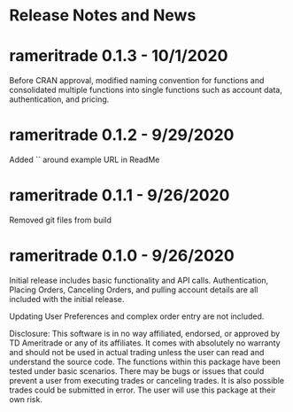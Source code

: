 # Release Notes and News

# rameritrade 0.1.3 - 10/1/2020

Before CRAN approval, modified naming convention for functions 
and consolidated multiple functions into single functions such 
as account data, authentication, and pricing.

# rameritrade 0.1.2 - 9/29/2020

Added `` around example URL in ReadMe

# rameritrade 0.1.1 - 9/26/2020

Removed git files from build

# rameritrade 0.1.0 - 9/26/2020

Initial release includes basic functionality and API calls. Authentication,
Placing Orders, Canceling Orders, and pulling account details are all included
with the initial release.

Updating User Preferences and complex order entry are not included.

Disclosure: 
This software is in no way affiliated, endorsed, or approved by TD
Ameritrade or any of its affiliates. It comes with absolutely no warranty and
should not be used in actual trading unless the user can read and understand the
source code. The functions within this package have been tested under basic
scenarios. There may be bugs or issues that could prevent a user from executing
trades or canceling trades. It is also possible trades could be submitted in
error. The user will use this package at their own risk.